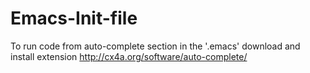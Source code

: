 # Emacs-Init-file
To run code from auto-complete section in the '.emacs' download and install extension http://cx4a.org/software/auto-complete/
